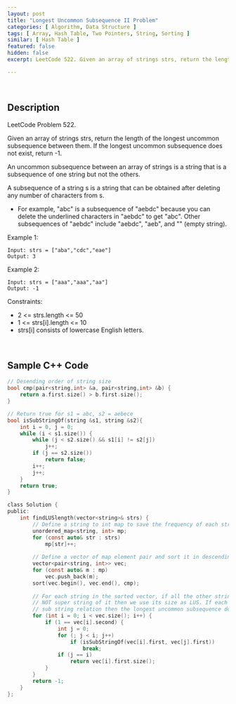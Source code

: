 ```yaml
---
layout: post
title: "Longest Uncommon Subsequence II Problem"
categories: [ Algorithm, Data Structure ]
tags: [ Array, Hash Table, Two Pointers, String, Sorting ]
similar: [ Hash Table ]
featured: false
hidden: false
excerpt: LeetCode 522. Given an array of strings strs, return the length of the longest uncommon subsequence between them. If the longest uncommon subsequence does not exist, return -1.

---
```


<br />

## Description

LeetCode Problem 522.

Given an array of strings strs, return the length of the longest uncommon subsequence between them. If the longest uncommon subsequence does not exist, return -1.

An uncommon subsequence between an array of strings is a string that is a subsequence of one string but not the others.

A subsequence of a string s is a string that can be obtained after deleting any number of characters from s.

* For example, "abc" is a subsequence of "aebdc" because you can delete the underlined characters in "aebdc" to get "abc". Other subsequences of "aebdc" include "aebdc", "aeb", and "" (empty string).

Example 1:
```
Input: strs = ["aba","cdc","eae"]
Output: 3
```

Example 2:
```
Input: strs = ["aaa","aaa","aa"]
Output: -1
```

Constraints:
* 2 <= strs.length <= 50
* 1 <= strs[i].length <= 10
* strs[i] consists of lowercase English letters.

<br />

## Sample C++ Code


```c
// Desending order of string size
bool cmp(pair<string,int> &a, pair<string,int> &b) {
    return a.first.size() > b.first.size();
}

// Return true for s1 = abc, s2 = aebece
bool isSubStringOf(string &s1, string &s2){
    int i = 0, j = 0;
    while (i < s1.size()) {
        while (j < s2.size() && s1[i] != s2[j])
            j++;
        if (j == s2.size())
            return false;
        i++;
        j++;
    }
    return true;
}

class Solution {
public:
    int findLUSlength(vector<string>& strs) {
        // Define a string to int map to save the frequency of each string
        unordered_map<string, int> mp;
        for (const auto& str : strs)
            mp[str]++;
        
        // Define a vector of map element pair and sort it in descending order of string size
        vector<pair<string, int>> vec;
        for (const auto& m : mp)
            vec.push_back(m);
        sort(vec.begin(), vec.end(), cmp);
        
        // For each string in the sorted vector, if all the other string coming before it is
        // NOT super string of it then we use its size as LUS. If each pair of string have 
        // sub string relation then the longest uncommon subsequence doesn't exist
        for (int i = 0; i < vec.size(); i++) {
            if (1 == vec[i].second) {
                int j = 0;
                for (; j < i; j++)
                    if (isSubStringOf(vec[i].first, vec[j].first))
                        break;
                if (j == i)
                    return vec[i].first.size();        
            }
        }
        return -1;
    }
};
```


